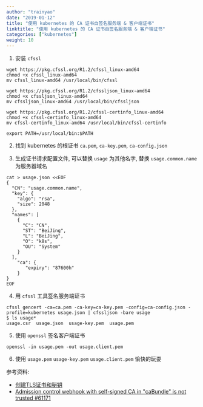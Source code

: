 ```yaml
---
author: "trainyao"
date: "2019-01-12"
title: "使用 kubernetes 的 CA 证书自签名服务端 & 客户端证书"
linktitle: "使用 kubernetes 的 CA 证书自签名服务端 & 客户端证书"
categories: ["kubernetes"]
weight: 10
---
```



1. 安装 `cfssl`

```shell
wget https://pkg.cfssl.org/R1.2/cfssl_linux-amd64
chmod +x cfssl_linux-amd64
mv cfssl_linux-amd64 /usr/local/bin/cfssl

wget https://pkg.cfssl.org/R1.2/cfssljson_linux-amd64
chmod +x cfssljson_linux-amd64
mv cfssljson_linux-amd64 /usr/local/bin/cfssljson

wget https://pkg.cfssl.org/R1.2/cfssl-certinfo_linux-amd64
chmod +x cfssl-certinfo_linux-amd64
mv cfssl-certinfo_linux-amd64 /usr/local/bin/cfssl-certinfo

export PATH=/usr/local/bin:$PATH
```

2. 找到 kubernetes 的根证书 `ca.pem`, `ca-key.pem`, `ca-config.json`

3. 生成证书请求配置文件, 可以替换 `usage` 为其他名字, 替换 `usage.common.name` 为服务器域名

```shell
cat > usage.json <<EOF
{
  "CN": "usage.common.name",
  "key": {
    "algo": "rsa",
    "size": 2048
  },
  "names": [
    {
      "C": "CN",
      "ST": "BeiJing",
      "L": "BeiJing",
      "O": "k8s",
      "OU": "System"
    }
  ],
    "ca": {
       "expiry": "87600h"
    }
}
EOF
```

4. 用 `cfssl` 工具签名服务端证书

```shell
cfssl gencert -ca=ca.pem -ca-key=ca-key.pem -config=ca-config.json -profile=kubernetes usage.json | cfssljson -bare usage
$ ls usage*
usage.csr  usage.json  usage-key.pem  usage.pem
```

5. 使用 `openssl` 签名客户端证书

```shell
openssl -in usage.pem -out usage.client.pem
```

6. 使用 `usage.pem` `usage-key.pem` `usage.client.pem` 愉快的玩耍

参考资料:

- [创建TLS证书和秘钥](https://jimmysong.io/kubernetes-handbook/practice/create-tls-and-secret-key.html)
- [Admission control webhook with self-signed CA in "caBundle" is not trusted #61171](https://github.com/kubernetes/kubernetes/issues/61171)
